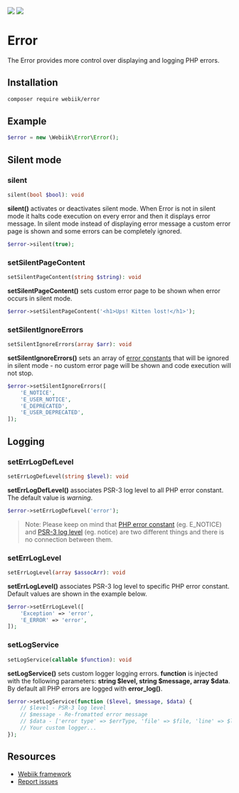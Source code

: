 <p align="left">
<img src="https://img.shields.io/packagist/l/webiik/webiik.svg"/>
<img src="https://img.shields.io/badge/dependencies-0-brightgreen.svg"/>
</p>

Error
=====
The Error provides more control over displaying and logging PHP errors.

Installation
------------
```bash
composer require webiik/error
```

Example
------- 
```php
$error = new \Webiik\Error\Error();
```

Silent mode
-----------
### silent
```php
silent(bool $bool): void
```
**silent()** activates or deactivates silent mode. When Error is not in silent mode it halts code execution on every error and then it displays error message. In silent mode instead of displaying error message a custom error page is shown and some errors can be completely ignored.
```php
$error->silent(true);
```
### setSilentPageContent 
```php
setSilentPageContent(string $string): void
```
**setSilentPageContent()** sets custom error page to be shown when error occurs in silent mode.
```php
$error->setSilentPageContent('<h1>Ups! Kitten lost!</h1>');
```
### setSilentIgnoreErrors
```php
setSilentIgnoreErrors(array $arr): void
```
**setSilentIgnoreErrors()** sets an array of [error constants][3] that will be ignored in silent mode - no custom error page will be shown and code execution will not stop.
```php
$error->setSilentIgnoreErrors([
    'E_NOTICE',
    'E_USER_NOTICE',
    'E_DEPRECATED',
    'E_USER_DEPRECATED',
]);
```

Logging
-------
### setErrLogDefLevel 
```php
setErrLogDefLevel(string $level): void
```
**setErrLogDefLevel()** associates PSR-3 log level to all PHP error constant. The default value is _warning_.
```php 
$error->setErrLogDefLevel('error');
```
> Note: Please keep on mind that [PHP error constant][3] (eg. E_NOTICE) and [PSR-3 log level][4] (eg. notice) are two different things and there is no connection between them. 

### setErrLogLevel
```php
setErrLogLevel(array $assocArr): void
```
**setErrLogLevel()** associates PSR-3 log level to specific PHP error constant. Default values are shown in the example below.
```php
$error->setErrLogLevel([
    'Exception' => 'error',
    'E_ERROR' => 'error',
]);
```

### setLogService
```php
setLogService(callable $function): void
```
**setLogService()** sets custom logger logging errors. **function** is injected with the following parameters: **string $level, string $message, array $data**. By default all PHP errors are logged with **error_log()**.
```php
$error->setLogService(function ($level, $message, $data) {
    // $level - PSR-3 log level
    // $message - Re-fromatted error message
    // $data - ['error type' => $errType, 'file' => $file, 'line' => $line, 'error message' => $message, 'trace' => $trace]
    // Your custom logger...
});
```

Resources
---------
* [Webiik framework][1]
* [Report issues][2]

[1]: https://github.com/webiik/webiik
[2]: https://github.com/webiik/webiik/issues
[3]: http://php.net/manual/en/errorfunc.constants.php
[4]: https://www.php-fig.org/psr/psr-3/